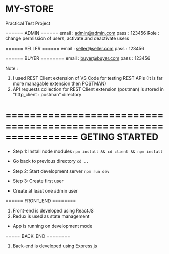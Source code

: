 # MY-STORE
Practical Test Project

====== ADMIN ======
email : admin@admin.com
pass : 123456
Role : change permission of users, activate and deactivate users

====== SELLER ======
email : seller@seller.com
pass : 123456

====== BUYER ========
email : buyer@buyer.com
pass : 123456


Note : 
1. I used REST Client extension of VS Code for testing REST APIs (It is far more managable extension then POSTMAN)
2. API requests collection for REST Client extension (postman) is stored in "http_client : postman" directory


================================================================
GETING STARTED
================================================================
* Step 1: Install node modules 
`npm install && cd client && npm install`
* Go back to previous directory `cd ..`

* Step 2: Start development server
`npm run dev`

* Step 3: Create first user
* Create at least one admin user





====== FRONT_END ========
1. Front-end is developed using ReactJS
2. Redux is used as state management

* App is running on development mode

===== BACK_END ========
1. Back-end is developed using Express.js





